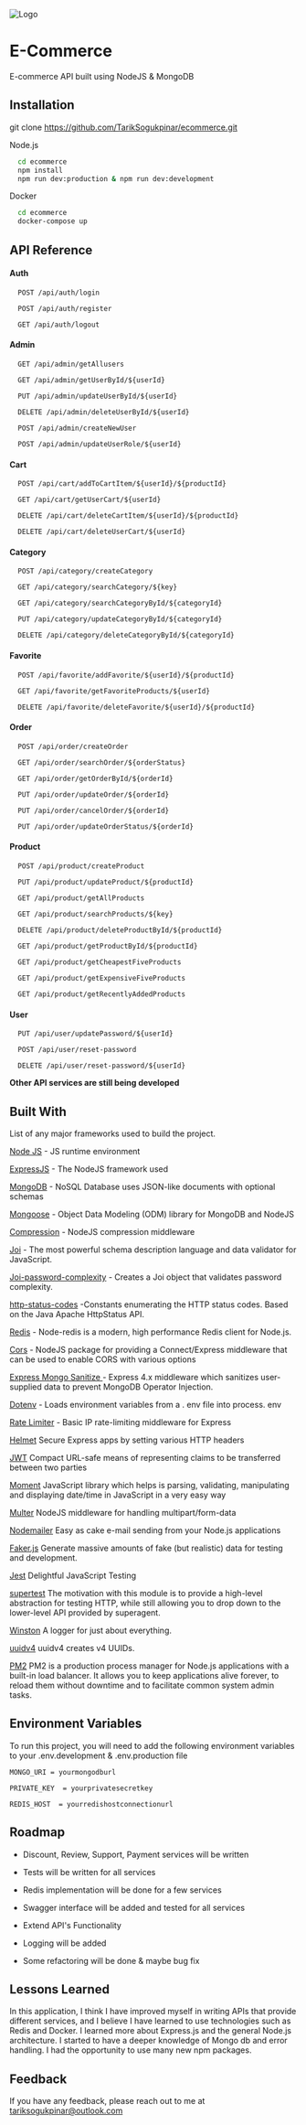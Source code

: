 ![Logo](https://i.ibb.co/vL92vfr/Ads-z-tasar-m-1.png)

# E-Commerce

E-commerce API built using NodeJS & MongoDB

## Installation

git clone https://github.com/TarikSogukpinar/ecommerce.git

Node.js

```bash
  cd ecommerce
  npm install
  npm run dev:production & npm run dev:development
```

Docker

```bash
  cd ecommerce
  docker-compose up
```

## API Reference

#### Auth

```http
  POST /api/auth/login
```

```http
  POST /api/auth/register
```

```http
  GET /api/auth/logout
```

#### Admin

```http
  GET /api/admin/getAllusers
```

```http
  GET /api/admin/getUserById/${userId}
```

```http
  PUT /api/admin/updateUserById/${userId}
```

```http
  DELETE /api/admin/deleteUserById/${userId}
```

```http
  POST /api/admin/createNewUser
```

```http
  POST /api/admin/updateUserRole/${userId}
```

#### Cart

```http
  POST /api/cart/addToCartItem/${userId}/${productId}
```

```http
  GET /api/cart/getUserCart/${userId}
```

```http
  DELETE /api/cart/deleteCartItem/${userId}/${productId}
```

```http
  DELETE /api/cart/deleteUserCart/${userId}
```

#### Category

```http
  POST /api/category/createCategory
```

```http
  GET /api/category/searchCategory/${key}
```

```http
  GET /api/category/searchCategoryById/${categoryId}
```

```http
  PUT /api/category/updateCategoryById/${categoryId}
```

```http
  DELETE /api/category/deleteCategoryById/${categoryId}
```

#### Favorite

```http
  POST /api/favorite/addFavorite/${userId}/${productId}
```

```http
  GET /api/favorite/getFavoriteProducts/${userId}
```

```http
  DELETE /api/favorite/deleteFavorite/${userId}/${productId}
```

#### Order

```http
  POST /api/order/createOrder
```

```http
  GET /api/order/searchOrder/${orderStatus}
```

```http
  GET /api/order/getOrderById/${orderId}
```

```http
  PUT /api/order/updateOrder/${orderId}
```

```http
  PUT /api/order/cancelOrder/${orderId}
```

```http
  PUT /api/order/updateOrderStatus/${orderId}
```

#### Product

```http
  POST /api/product/createProduct
```

```http
  PUT /api/product/updateProduct/${productId}
```

```http
  GET /api/product/getAllProducts
```

```http
  GET /api/product/searchProducts/${key}
```

```http
  DELETE /api/product/deleteProductById/${productId}
```

```http
  GET /api/product/getProductById/${productId}
```

```http
  GET /api/product/getCheapestFiveProducts
```

```http
  GET /api/product/getExpensiveFiveProducts
```

```http
  GET /api/product/getRecentlyAddedProducts
```

#### User

```http
  PUT /api/user/updatePassword/${userId}
```

```http
  POST /api/user/reset-password
```

```http
  DELETE /api/user/reset-password/${userId}
```

**Other API services are still being developed**

## Built With

List of any major frameworks used to build the project.

[Node JS](https://nodejs.org/en) - JS runtime environment

[ExpressJS](https://expressjs.com/) - The NodeJS framework used

[MongoDB](https://www.mongodb.com/) - NoSQL Database uses JSON-like documents with optional schemas

[Mongoose](https://mongoosejs.com/) - Object Data Modeling (ODM) library for MongoDB and NodeJS

[Compression](https://www.npmjs.com/package/compression) - NodeJS compression middleware

[Joi](https://www.npmjs.com/package/joi) - The most powerful schema description language and data validator for JavaScript.

[Joi-password-complexity](https://www.npmjs.com/package/joi-password-complexity) - Creates a Joi object that validates password complexity.

[http-status-codes](https://www.npmjs.com/package/http-status-codes) -Constants enumerating the HTTP status codes. Based on the Java Apache HttpStatus API.

[Redis](https://www.npmjs.com/package/redis) - Node-redis is a modern, high performance Redis client for Node.js.

[Cors](https://www.npmjs.com/package/cors) - NodeJS package for providing a Connect/Express middleware that can be used to enable CORS with various options

[Express Mongo Sanitize ](https://www.npmjs.com/package/express-mongo-sanitize) - Express 4.x middleware which sanitizes user-supplied data to prevent MongoDB Operator Injection.

[Dotenv](https://www.npmjs.com/package/dotenv) - Loads environment variables from a . env file into process. env

[Rate Limiter](https://www.npmjs.com/package/express-rate-limit) - Basic IP rate-limiting middleware for Express

[Helmet](https://www.npmjs.com/package/helmet) Secure Express apps by setting various HTTP headers

[JWT](https://jwt.io/) Compact URL-safe means of representing claims to be transferred between two parties

[Moment](https://momentjs.com/) JavaScript library which helps is parsing, validating, manipulating and displaying date/time in JavaScript in a very easy way

[Multer](https://www.npmjs.com/package/multer) NodeJS middleware for handling multipart/form-data

[Nodemailer](https://www.npmjs.com/package/nodemailer) Easy as cake e-mail sending from your Node.js applications

[Faker.js](https://github.com/faker-js/faker) Generate massive amounts of fake (but realistic) data for testing and development.

[Jest](https://jestjs.io/) Delightful JavaScript Testing

[supertest](https://www.npmjs.com/package/supertest) The motivation with this module is to provide a high-level abstraction for testing HTTP, while still allowing you to drop down to the lower-level API provided by superagent.

[Winston](https://github.com/winstonjs/winston) A logger for just about everything.

[uuidv4](https://www.npmjs.com/package/uuidv4) uuidv4 creates v4 UUIDs.

[PM2](https://www.npmjs.com/package/pm2) PM2 is a production process manager for Node.js applications with a built-in load balancer. It allows you to keep applications alive forever, to reload them without downtime and to facilitate common system admin tasks.

## Environment Variables

To run this project, you will need to add the following environment variables to your .env.development & .env.production file

`MONGO_URI = yourmongodburl`

`PRIVATE_KEY  = yourprivatesecretkey`

`REDIS_HOST  = yourredishostconnectionurl`

## Roadmap

- Discount, Review, Support, Payment services will be written

- Tests will be written for all services

- Redis implementation will be done for a few services

- Swagger interface will be added and tested for all services

- Extend API's Functionality

- Logging will be added

- Some refactoring will be done & maybe bug fix

## Lessons Learned

In this application, I think I have improved myself in writing APIs that provide different services, and I believe I have learned to use technologies such as Redis and Docker. I learned more about Express.js and the general Node.js architecture. I started to have a deeper knowledge of Mongo db and error handling. I had the opportunity to use many new npm packages.

## Feedback

If you have any feedback, please reach out to me at tariksogukpinar@outlook.com
